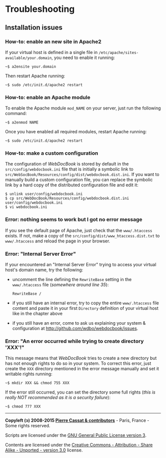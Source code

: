 Troubleshooting
===============

Installation issues
-------------------

### How-to: enable an new site in Apache2

If your virtual host is defined in a single file in `/etc/apache/sites-available/your.domain`,
you need to enable it running:

    ~$ a2ensite your.domain

Then restart Apache running:

    ~$ sudo /etc/init.d/apache2 restart

### How-to: enable an Apache module

To enable the Apache module `mod_NAME` on your server, just run the following command:

    ~$ a2enmod NAME

Once you have enabled all required modules, restart Apache running:

    ~$ sudo /etc/init.d/apache2 restart

### How-to: make a custom configuration

The configuration of *WebDocBook* is stored by default in the `src/config/webdocbook.ini` file
that is initially a symbolic link to `src/WebSocBook/Resources/config/dist/webdocbook.dist.ini`. 
If you want to manually build a custom configuration file, you can replace the symbolic link by 
a hard copy of the distributed configuration file and edit it:

    $ unlink user/config/webdocbook.ini
    $ cp src/WebDocBook/Resources/config/webdocbook.dist.ini user/config/webdocbook.ini
    $ vi webdocbook.ini

### Error: nothing seems to work but I got no error message

If you see the default page of Apache, just check that the `www/.htaccess` exists. If not,
make a copy of the `src/config/dist/www_htaccess.dist.txt` to `www/.htaccess` and reload the 
page in your browser.

### Error: "Internal Server Error"

If your encountered an "Internal Server Error" trying to access your 
virtual host's domain name, try the following:

-   uncomment the line defining the `RewriteBase` setting in the `www/.htaccess` file
    (*somewhere around line 35*):

        RewriteBase /

-   if you still have an internal error, try to copy the entire `www/.htaccess` file content
    and paste it in your first `Directory` definition of your virtual host like in the
    chapter above

-   if you still have an error, come to ask us explaining your system & configuration at
    <http://github.com/wdbo/webdocbook/issues>.

### Error: "An error occurred while trying to create directory 'XXX'!"

This message means that *WebDocBook* tries to create a new directory but has not enough rights to
do so in your system. To correct this error, just create the `XXX` directory mentioned in
the error message manually and set it writable rights running:

    ~$ mkdir XXX && chmod 755 XXX

If the error still occurred, you can set the directory some full rights (*this is really NOT
recommended as it is a security failure*):

    ~$ chmod 777 XXX

----
**Copyleft (ↄ) 2008-2015 [Pierre Cassat & contributors](http://webdocbook.com/)** - Paris, France - Some rights reserved.

Scripts are licensed under the [GNU General Public License version 3](http://www.gnu.org/licenses/gpl.html).

Contents are licensed under the [Creative Commons - Attribution - Share Alike - Unported - version 3.0](http://creativecommons.org/licenses/by-sa/3.0/) license.
